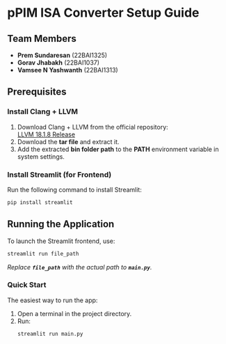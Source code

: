 # pPIM ISA Converter Setup Guide

## Team Members

- **Prem Sundaresan** (22BAI1325)
- **Gorav Jhabakh** (22BAI1037)
- **Vamsee N Yashwanth** (22BAI1313)

## Prerequisites

### Install Clang + LLVM

1. Download Clang + LLVM from the official repository:\
   [LLVM 18.1.8 Release](https://github.com/llvm/llvm-project/releases/tag/llvmorg-18.1.8)
2. Download the **tar file** and extract it.
3. Add the extracted **bin folder path** to the **PATH** environment variable in system settings.

### Install Streamlit (for Frontend)

Run the following command to install Streamlit:

```sh
pip install streamlit
```

## Running the Application

To launch the Streamlit frontend, use:

```sh
streamlit run file_path
```

*Replace **`file_path`** with the actual path to **`main.py`**.*

### Quick Start

The easiest way to run the app:

1. Open a terminal in the project directory.
2. Run:
   ```sh
   streamlit run main.py
   ```